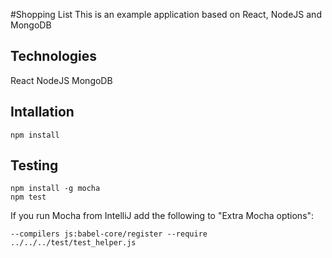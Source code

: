 #Shopping List
This is an example application based on React, NodeJS and MongoDB


## Technologies
React
NodeJS
MongoDB

## Intallation
```console
npm install
```

## Testing
```console
npm install -g mocha
npm test
```

If you run Mocha from IntelliJ add the following to "Extra Mocha options":
```
--compilers js:babel-core/register --require ../../../test/test_helper.js
```